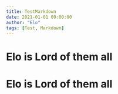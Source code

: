 ```yaml
---
title: TestMarkdown
date: 2021-01-01 00:00:00
author: "Elo"
tags: [Test, Markdown]
---
```


# Elo is Lord of them all

# Elo is Lord of them all

